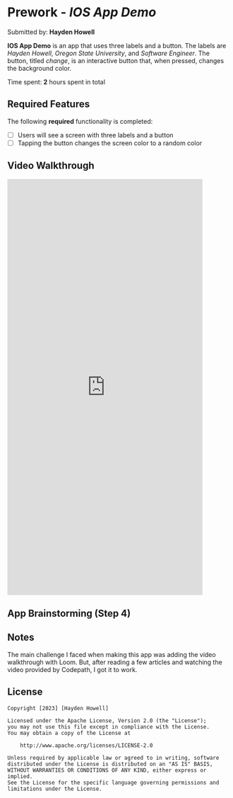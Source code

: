 # Prework - *IOS App Demo*

Submitted by: **Hayden Howell**

**IOS App Demo** is an app that uses three labels and a button. The labels are *Hayden Howell*, *Oregon State University*, and *Software Engineer*. The button, titled *change*, is an interactive button that, when pressed, changes the background color. 

Time spent: **2** hours spent in total

## Required Features

The following **required** functionality is completed:

- [ ] Users will see a screen with three labels and a button
- [ ] Tapping the button changes the screen color to a random color
 
## Video Walkthrough

<iframe width="442" height="940" src="https://www.loom.com/embed/30e4e16eab7341b4bf7e4bd8dd318d54?sid=41dced40-72f4-43ec-a40c-d759228621dd" frameborder="0" webkitallowfullscreen mozallowfullscreen allowfullscreen></iframe>

## App Brainstorming (Step 4)

## Notes

The main challenge I faced when making this app was adding the video walkthrough with Loom. But, after reading a few articles and watching the video provided by Codepath, I got it to work. 

## License

    Copyright [2023] [Hayden Howell]

    Licensed under the Apache License, Version 2.0 (the "License");
    you may not use this file except in compliance with the License.
    You may obtain a copy of the License at

        http://www.apache.org/licenses/LICENSE-2.0

    Unless required by applicable law or agreed to in writing, software
    distributed under the License is distributed on an "AS IS" BASIS,
    WITHOUT WARRANTIES OR CONDITIONS OF ANY KIND, either express or implied.
    See the License for the specific language governing permissions and
    limitations under the License.
